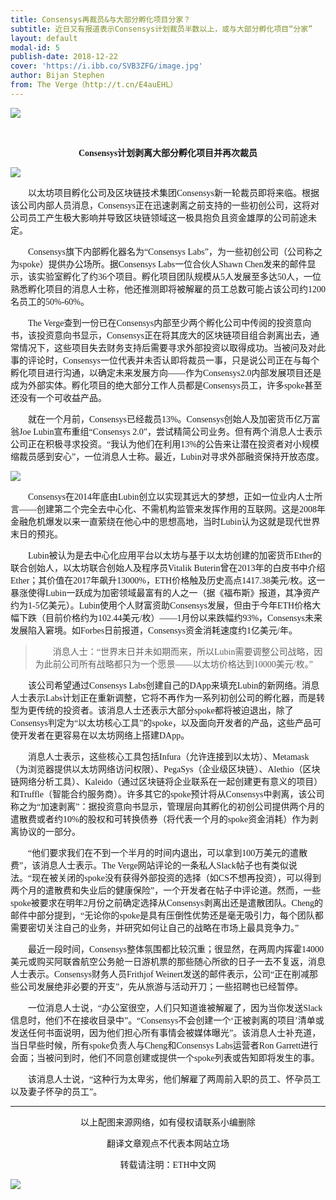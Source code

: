 ```yaml
---
title: Consensys再裁员&与大部分孵化项目分家？
subtitle: 近日又有报道表示Consensys计划裁员半数以上，或与大部分孵化项目“分家”
layout: default
modal-id: 5
publish-date: 2018-12-22
cover: 'https://i.ibb.co/SVB3ZFG/image.jpg'
author: Bijan Stephen
from: The Verge（http://t.cn/E4auEHL）
---
```



![](https://i.ibb.co/Svv2VqT/ecn-news.jpg)



**&emsp;&emsp;<font face="微软雅黑"><center>Consensys计划剥离大部分孵化项目并再次裁员</center></font>**

![](https://i.ibb.co/hd32VHn/1.png)


&emsp;&emsp;<font face="微软雅黑">以太坊项目孵化公司及区块链技术集团Consensys新一轮裁员即将来临。根据该公司内部人员消息，Consensys正在迅速剥离之前支持的一些初创公司，这将对公司员工产生极大影响并导致区块链领域这一极具抱负且资金雄厚的公司前途未定。</font>

&emsp;&emsp;<font face="微软雅黑">Consensys旗下内部孵化器名为“Consensys Labs”，为一些初创公司（公司称之为spoke）提供办公场所。据Consensys Labs一位合伙人Shawn Chen发来的邮件显示，该实验室孵化了约36个项目。孵化项目团队规模从5人发展至多达50人，一位熟悉孵化项目的消息人士称，他还推测即将被解雇的员工总数可能占该公司约1200名员工的50%-60%。</font>

&emsp;&emsp;<font face="微软雅黑">The Verge查到一份已在Consensys内部至少两个孵化公司中传阅的投资意向书，该投资意向书显示，Consensys正在将其庞大的区块链项目组合剥离出去，通常情况下，这些项目失去财务支持后需要寻求外部投资以取得成功。当被问及对此事的评论时，Consensys一位代表并未否认即将裁员一事，只是说公司正在与每个孵化项目进行沟通，以确定未来发展方向——作为Consensys2.0内部发展项目还是成为外部实体。孵化项目的绝大部分工作人员都是Consensys员工，许多spoke甚至还没有一个可收益产品。</font>

&emsp;&emsp;<font face="微软雅黑">就在一个月前，Consensys已经裁员13%。Consensys创始人及加密货币亿万富翁Joe Lubin宣布重组“Consensys 2.0”，尝试精简公司业务。但有两个消息人士表示公司正在积极寻求投资。“我认为他们在利用13%的公告来让潜在投资者对小规模缩裁员感到安心”，一位消息人士称。最近，Lubin对寻求外部融资保持开放态度。</font>

![](https://i.ibb.co/dg85RF4/20190115155824.png)

&emsp;&emsp;<font face="微软雅黑">Consensys在2014年底由Lubin创立以实现其远大的梦想，正如一位业内人士所言——创建第二个完全去中心化、不需机构监管来发挥作用的互联网。这是2008年金融危机爆发以来一直萦绕在他心中的思想高地，当时Lubin认为这就是现代世界末日的预兆。</font>

&emsp;&emsp;<font face="微软雅黑">Lubin被认为是去中心化应用平台以太坊与基于以太坊创建的加密货币Ether的联合创始人，以太坊联合创始人及程序员Vitalik Buterin曾在2013年的白皮书中介绍Ether；其价值在2017年飙升13000%，ETH价格触及历史高点1417.38美元/枚。这一暴涨使得Lubin一跃成为加密领域最富有的人之一（据《福布斯》报道，其净资产约为1-5亿美元）。Lubin使用个人财富资助Consensys发展，但由于今年ETH价格大幅下跌（目前价格约为102.44美元/枚）——1月份以来跌幅约93%，Consensys未来发展陷入窘境。如Forbes日前报道，Consensys资金消耗速度约1亿美元/年。</font>

> &emsp;&emsp;<font face="微软雅黑">消息人士：“世界末日并未如期而来，所以Lubin需要调整公司战略，因为此前公司所有战略都只为一个愿景——以太坊价格达到10000美元/枚。”</font>

&emsp;&emsp;<font face="微软雅黑">该公司希望通过Consensys Labs创建自己的DApp来填充Lubin的新网络。消息人士表示Labs计划正在重新调整，它将不再作为一系列初创公司的孵化器，而是转型为更传统的投资者。该消息人士还表示大部分spoke都将被迫退出，除了Consensys判定为“以太坊核心工具”的spoke，以及面向开发者的产品，这些产品可使开发者在更容易在以太坊网络上搭建DApp。</font>

&emsp;&emsp;<font face="微软雅黑">消息人士表示，这些核心工具包括Infura（允许连接到以太坊）、Metamask（为浏览器提供以太坊网络访问权限）、PegaSys（企业级区块链）、Alethio（区块链网络分析工具）、Kaleido（通过区块链将企业联系在一起创建更有意义的项目）和Truffle（智能合约服务商）。许多其它的spoke预计将从Consensys中剥离，该公司称之为“加速剥离”：据投资意向书显示，管理层向其孵化的初创公司提供两个月的遣散费或者约10%的股权和可转换债券（将代表一个月的spoke资金消耗）作为剥离协议的一部分。</font>

&emsp;&emsp;<font face="微软雅黑">“他们要求我们在不到一个半月的时间内退出，可以拿到100万美元的遣散费”，该消息人士表示。The Verge网站评论的一条私人Slack帖子也有类似说法。“现在被关闭的spoke没有获得外部投资的选择（如CS不想再投资），可以得到两个月的遣散费和失业后的健康保险”，一个开发者在帖子中评论道。然而，一些spoke被要求在明年2月份之前确定选择从Consensys剥离出还是遣散团队。Cheng的邮件中部分提到，“无论你的spoke是具有压倒性优势还是毫无吸引力，每个团队都需要密切关注自己的业务，并研究如何让自己的战略在市场上最具竞争力。”</font>

&emsp;&emsp;<font face="微软雅黑">最近一段时间，Consensys整体氛围都比较沉重；很显然，在两周内挥霍14000美元或购买阿联酋航空公务舱一日游机票的那些随心所欲的日子一去不复返，消息人士表示。Consensys财务人员Frithjof Weinert发送的邮件表示，公司“正在削减那些公司发展绝非必要的开支”，先从旅游与活动开刀；一些招聘也已经暂停。</font>

&emsp;&emsp;<font face="微软雅黑">一位消息人士说，“办公室很空，人们只知道谁被解雇了，因为当你发送Slack信息时，他们不在接收目录中”。“Consensys不会创建一个‘正被剥离的项目’清单或发送任何书面说明，因为他们担心所有事情会被媒体曝光”。该消息人士补充道，当日早些时候，所有spoke负责人与Cheng和Consensys Labs运营者Ron Garrett进行会面；当被问到时，他们不同意创建或提供一个spoke列表或告知即将发生的事。</font>

&emsp;&emsp;<font face="微软雅黑">该消息人士说，“这种行为太卑劣，他们解雇了两周前入职的员工、怀孕员工以及妻子怀孕的员工”。 </font>


----------


<font face="微软雅黑"><center>以上配图来源网络，如有侵权请联系小编删除</center></font>

<font face="微软雅黑"><center>翻译文章观点不代表本网站立场</center></font>

<font face="微软雅黑"><center>转载请注明：ETH中文网</center></font>



![](https://i.ibb.co/w7kZYC0/ecn5.jpg)
